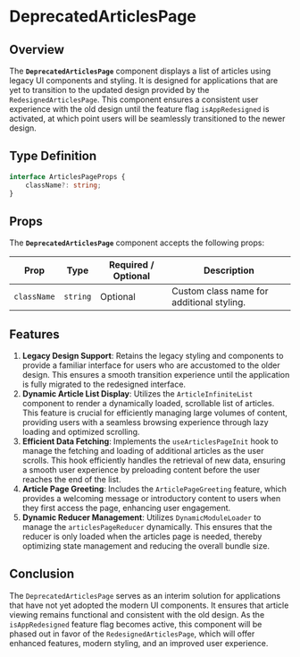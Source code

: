 # DeprecatedArticlesPage

## Overview

The **`DeprecatedArticlesPage`** component displays a list of articles using legacy UI components and styling. It is designed for applications that are yet to transition to the updated design provided by the `RedesignedArticlesPage`. This component ensures a consistent user experience with the old design until the feature flag `isAppRedesigned` is activated, at which point users will be seamlessly transitioned to the newer design.

## Type Definition

```typescript
interface ArticlesPageProps {
    className?: string;
}
```
## Props
The **`DeprecatedArticlesPage`** component accepts the following props:

| Prop        | Type     | Required / Optional | Description                             |
|-------------|----------|---------------------|-----------------------------------------|
| `className` | `string` | Optional            | Custom class name for additional styling. |

## Features

1. **Legacy Design Support**: Retains the legacy styling and components to provide a familiar interface for users who are accustomed to the older design. This ensures a smooth transition experience until the application is fully migrated to the redesigned interface.
2. **Dynamic Article List Display**: Utilizes the `ArticleInfiniteList` component to render a dynamically loaded, scrollable list of articles. This feature is crucial for efficiently managing large volumes of content, providing users with a seamless browsing experience through lazy loading and optimized scrolling.
3. **Efficient Data Fetching**: Implements the `useArticlesPageInit` hook to manage the fetching and loading of additional articles as the user scrolls. This hook efficiently handles the retrieval of new data, ensuring a smooth user experience by preloading content before the user reaches the end of the list.
4. **Article Page Greeting**: Includes the `ArticlePageGreeting` feature, which provides a welcoming message or introductory content to users when they first access the page, enhancing user engagement.
5. **Dynamic Reducer Management**: Utilizes `DynamicModuleLoader` to manage the `articlesPageReducer` dynamically. This ensures that the reducer is only loaded when the articles page  is needed, thereby optimizing state management and reducing the overall bundle size.


## Conclusion
The `DeprecatedArticlesPage` serves as an interim solution for applications that have not yet adopted the modern UI components. It ensures that article viewing remains functional and consistent with the old design. As the `isAppRedesigned` feature flag becomes active, this component will be phased out in favor of the `RedesignedArticlesPage`, which will offer enhanced features, modern styling, and an improved user experience.
